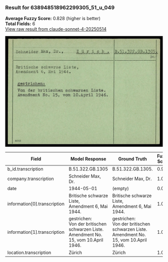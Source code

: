 ### Result for 638948518962299305_51_u_049
**Average Fuzzy Score:** 0.828 (higher is better)<br>
**Total Fields:** 6<br>
[View raw result from claude-sonnet-4-20250514](https://github.com/RISE-UNIBAS/humanities_data_benchmark/blob/main/results/2025-10-24/T0323/request_T0323_638948518962299305_51_u_049.json)

<img src="https://github.com/RISE-UNIBAS/humanities_data_benchmark/blob/main/benchmarks/blacklist/images/638948518962299305_51_u_049.jpg?raw=true" alt="638948518962299305_51_u_049" width="600px">

| Field | Model Response | Ground Truth | Fuzzy Score | Match |
|-------|----------------|--------------|-------------|-------|
| b_id.transcription | B.51.322.GB.1305 | B.51.322.GB.1305. | 0.970 | ✅ |
| company.transcription | Schneider Max, Dr. | Schneider Max, Dr. | 1.000 | ✅ |
| date | 1944-05-01 | (empty) | 0.000 | ❌ |
| information[0].transcription | Britische schwarze Liste,<br>Amendment 6, Mai 1944. | Britische schwarze Liste,<br>Amendment 6, Mai 1944. | 1.000 | ✅ |
| information[1].transcription | gestrichen:<br>Von der britischen schwarzen Liste.<br>Amendment No. 15, vom 10.April 1946. | gestrichen:<br>Von der britischen schwarzen Liste.<br>Amendment No. 15, vom 10.April 1946. | 1.000 | ✅ |
| location.transcription | Zürich | Zürich | 1.000 | ✅ |
